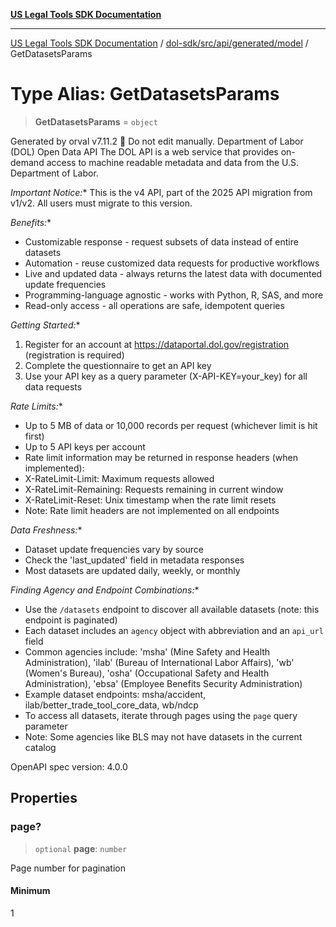 [**US Legal Tools SDK Documentation**](../../../../../../README.md)

***

[US Legal Tools SDK Documentation](../../../../../../README.md) / [dol-sdk/src/api/generated/model](../README.md) / GetDatasetsParams

# Type Alias: GetDatasetsParams

> **GetDatasetsParams** = `object`

Generated by orval v7.11.2 🍺
Do not edit manually.
Department of Labor (DOL) Open Data API
The DOL API is a web service that provides on-demand access to machine readable metadata and data from the U.S. Department of Labor.

*Important Notice:** This is the v4 API, part of the 2025 API migration from v1/v2. All users must migrate to this version.

*Benefits:**
- Customizable response - request subsets of data instead of entire datasets
- Automation - reuse customized data requests for productive workflows  
- Live and updated data - always returns the latest data with documented update frequencies
- Programming-language agnostic - works with Python, R, SAS, and more
- Read-only access - all operations are safe, idempotent queries

*Getting Started:**
1. Register for an account at https://dataportal.dol.gov/registration (registration is required)
2. Complete the questionnaire to get an API key
3. Use your API key as a query parameter (X-API-KEY=your_key) for all data requests

*Rate Limits:**
- Up to 5 MB of data or 10,000 records per request (whichever limit is hit first)
- Up to 5 API keys per account
- Rate limit information may be returned in response headers (when implemented):
 - X-RateLimit-Limit: Maximum requests allowed
 - X-RateLimit-Remaining: Requests remaining in current window
 - X-RateLimit-Reset: Unix timestamp when the rate limit resets
 - Note: Rate limit headers are not implemented on all endpoints

*Data Freshness:**
- Dataset update frequencies vary by source
- Check the 'last_updated' field in metadata responses
- Most datasets are updated daily, weekly, or monthly

*Finding Agency and Endpoint Combinations:**
- Use the `/datasets` endpoint to discover all available datasets (note: this endpoint is paginated)
- Each dataset includes an `agency` object with abbreviation and an `api_url` field
- Common agencies include: 'msha' (Mine Safety and Health Administration), 'ilab' (Bureau of International Labor Affairs),
 'wb' (Women's Bureau), 'osha' (Occupational Safety and Health Administration), 'ebsa' (Employee Benefits Security Administration)
- Example dataset endpoints: msha/accident, ilab/better_trade_tool_core_data, wb/ndcp
- To access all datasets, iterate through pages using the `page` query parameter
- Note: Some agencies like BLS may not have datasets in the current catalog

OpenAPI spec version: 4.0.0

## Properties

### page?

> `optional` **page**: `number`

Page number for pagination

#### Minimum

1

